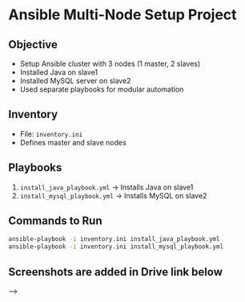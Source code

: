# Ansible Multi-Node Setup Project

## Objective
- Setup Ansible cluster with 3 nodes (1 master, 2 slaves)
- Installed Java on slave1
- Installed MySQL server on slave2
- Used separate playbooks for modular automation

## Inventory
- File: `inventory.ini`
- Defines master and slave nodes

## Playbooks
1. `install_java_playbook.yml` → Installs Java on slave1
2. `install_mysql_playbook.yml` → Installs MySQL on slave2

## Commands to Run
```bash
ansible-playbook -i inventory.ini install_java_playbook.yml
ansible-playbook -i inventory.ini install_mysql_playbook.yml
```
## Screenshots are added in Drive link below
--> 
